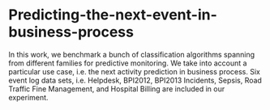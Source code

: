 # Predicting-the-next-event-in-business-process

In this work, we benchmark a bunch of classification algorithms spanning from different families for predictive monitoring. We take into account a particular use case, i.e. the next activity prediction in business process.
Six event log data sets, i.e. Helpdesk, BPI2012, BPI2013 Incidents, Sepsis, Road Traffic Fine Management, and Hospital Billing are included in our experiment.

